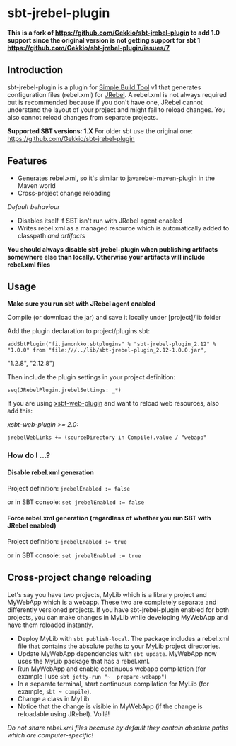 sbt-jrebel-plugin
=================

**This is a fork of https://github.com/Gekkio/sbt-jrebel-plugin
 to add 1.0 support since the original version is not getting support for sbt 1 https://github.com/Gekkio/sbt-jrebel-plugin/issues/7**

## Introduction

sbt-jrebel-plugin is a plugin for [Simple Build Tool](http://www.scala-sbt.org) v1 that generates configuration files (rebel.xml) for [JRebel](http://www.zeroturnaround.com/jrebel/). A rebel.xml is not always required but is recommended because if you don't have one, JRebel cannot understand the layout of your project and might fail to reload changes. You also cannot reload changes from separate projects.

**Supported SBT versions: 1.X**
For older sbt use the original one: https://github.com/Gekkio/sbt-jrebel-plugin

## Features

+ Generates rebel.xml, so it's similar to javarebel-maven-plugin in the Maven world
+ Cross-project change reloading

_Default behaviour_

+ Disables itself if SBT isn't run with JRebel agent enabled
+ Writes rebel.xml as a managed resource which is automatically added to classpath *and artifacts*

__You should always disable sbt-jrebel-plugin when publishing artifacts somewhere else than locally. Otherwise your artifacts will include rebel.xml files__

## Usage

**Make sure you run sbt with JRebel agent enabled**

Compile (or download the jar) and save it locally under [project]/lib folder

Add the plugin declaration to project/plugins.sbt:

	addSbtPlugin("fi.jamonkko.sbtplugins" % "sbt-jrebel-plugin_2.12" % "1.0.0" from "file:///../lib/sbt-jrebel-plugin_2.12-1.0.0.jar",
  "1.2.8",
  "2.12.8")

Then include the plugin settings in your project definition:

	seq(JRebelPlugin.jrebelSettings: _*)

If you are using [xsbt-web-plugin](https://github.com/earldouglas/xsbt-web-plugin) and want to reload web resources, also add this:

*xsbt-web-plugin >= 2.0:*

	jrebelWebLinks += (sourceDirectory in Compile).value / "webapp"


### How do I ...?

#### Disable rebel.xml generation

Project definition:
`jrebelEnabled := false`

or in SBT console:
`set jrebelEnabled := false`

#### Force rebel.xml generation (regardless of whether you run SBT with JRebel enabled)

Project definition:
`jrebelEnabled := true`

or in SBT console:
`set jrebelEnabled := true`

## Cross-project change reloading

Let's say you have two projects, MyLib which is a library project and MyWebApp which is a webapp. These two are completely separate and differently versioned projects. If you have sbt-jrebel-plugin enabled for both projects, you can make changes in MyLib while developing MyWebApp and have them reloaded instantly.

+ Deploy MyLib with `sbt publish-local`. The package includes a rebel.xml file that contains the absolute paths to your MyLib project directories.
+ Update MyWebApp dependencies with `sbt update`. MyWebApp now uses the MyLib package that has a rebel.xml.
+ Run MyWebApp and enable continuous webapp compilation (for example I use `sbt jetty-run "~  prepare-webapp"`)
+ In a separate terminal, start continuous compilation for MyLib (for example, `sbt ~ compile`).
+ Change a class in MyLib
+ Notice that the change is visible in MyWebApp (if the change is reloadable using JRebel). Voilá!

*Do not share rebel.xml files because by default they contain absolute paths which are computer-specific!*
